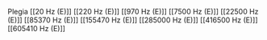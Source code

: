 Plegia
[[20 Hz (E)]]
[[220 Hz (E)]]
[[970 Hz (E)]]
[[7500 Hz (E)]]
[[22500 Hz (E)]]
[[85370 Hz (E)]]
[[155470 Hz (E)]]
[[285000 Hz (E)]]
[[416500 Hz (E)]]
[[605410 Hz (E)]]